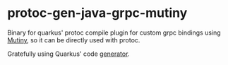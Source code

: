 # protoc-gen-java-grpc-mutiny

Binary for quarkus' protoc compile plugin for custom grpc bindings using [Mutiny](https://smallrye.io/smallrye-mutiny/), so it can be directly used with protoc.

Gratefully using Quarkus' code [generator](https://github.com/quarkusio/quarkus/blob/master/extensions/grpc/protoc/src/main/java/io/quarkus/grpc/protoc/plugin/MutinyGrpcGenerator.java).
